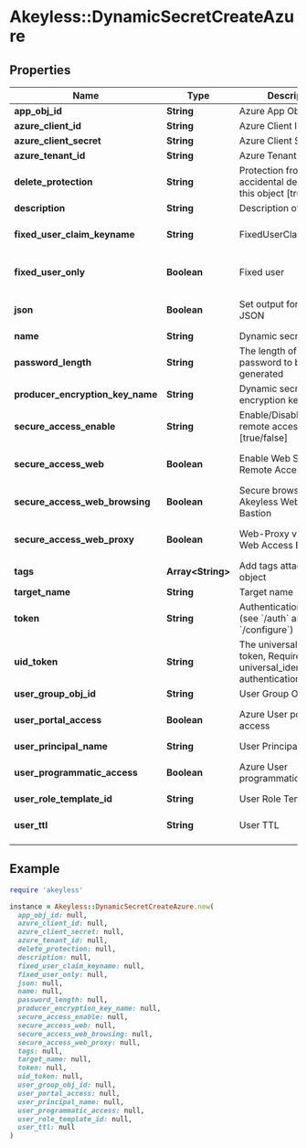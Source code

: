 # Akeyless::DynamicSecretCreateAzure

## Properties

| Name | Type | Description | Notes |
| ---- | ---- | ----------- | ----- |
| **app_obj_id** | **String** | Azure App Object Id | [optional] |
| **azure_client_id** | **String** | Azure Client ID | [optional] |
| **azure_client_secret** | **String** | Azure Client Secret | [optional] |
| **azure_tenant_id** | **String** | Azure Tenant ID | [optional] |
| **delete_protection** | **String** | Protection from accidental deletion of this object [true/false] | [optional] |
| **description** | **String** | Description of the object | [optional] |
| **fixed_user_claim_keyname** | **String** | FixedUserClaimKeyname | [optional][default to &#39;false&#39;] |
| **fixed_user_only** | **Boolean** | Fixed user | [optional][default to false] |
| **json** | **Boolean** | Set output format to JSON | [optional][default to false] |
| **name** | **String** | Dynamic secret name |  |
| **password_length** | **String** | The length of the password to be generated | [optional] |
| **producer_encryption_key_name** | **String** | Dynamic secret encryption key | [optional] |
| **secure_access_enable** | **String** | Enable/Disable secure remote access [true/false] | [optional] |
| **secure_access_web** | **Boolean** | Enable Web Secure Remote Access | [optional][default to true] |
| **secure_access_web_browsing** | **Boolean** | Secure browser via Akeyless Web Access Bastion | [optional][default to false] |
| **secure_access_web_proxy** | **Boolean** | Web-Proxy via Akeyless Web Access Bastion | [optional][default to false] |
| **tags** | **Array&lt;String&gt;** | Add tags attached to this object | [optional] |
| **target_name** | **String** | Target name | [optional] |
| **token** | **String** | Authentication token (see &#x60;/auth&#x60; and &#x60;/configure&#x60;) | [optional] |
| **uid_token** | **String** | The universal identity token, Required only for universal_identity authentication | [optional] |
| **user_group_obj_id** | **String** | User Group Object Id | [optional] |
| **user_portal_access** | **Boolean** | Azure User portal access | [optional][default to false] |
| **user_principal_name** | **String** | User Principal Name | [optional] |
| **user_programmatic_access** | **Boolean** | Azure User programmatic access | [optional][default to false] |
| **user_role_template_id** | **String** | User Role Template Id | [optional] |
| **user_ttl** | **String** | User TTL | [optional][default to &#39;60m&#39;] |

## Example

```ruby
require 'akeyless'

instance = Akeyless::DynamicSecretCreateAzure.new(
  app_obj_id: null,
  azure_client_id: null,
  azure_client_secret: null,
  azure_tenant_id: null,
  delete_protection: null,
  description: null,
  fixed_user_claim_keyname: null,
  fixed_user_only: null,
  json: null,
  name: null,
  password_length: null,
  producer_encryption_key_name: null,
  secure_access_enable: null,
  secure_access_web: null,
  secure_access_web_browsing: null,
  secure_access_web_proxy: null,
  tags: null,
  target_name: null,
  token: null,
  uid_token: null,
  user_group_obj_id: null,
  user_portal_access: null,
  user_principal_name: null,
  user_programmatic_access: null,
  user_role_template_id: null,
  user_ttl: null
)
```

